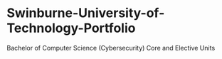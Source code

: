 # Swinburne-University-of-Technology-Portfolio
Bachelor of Computer Science (Cybersecurity) Core and Elective Units
